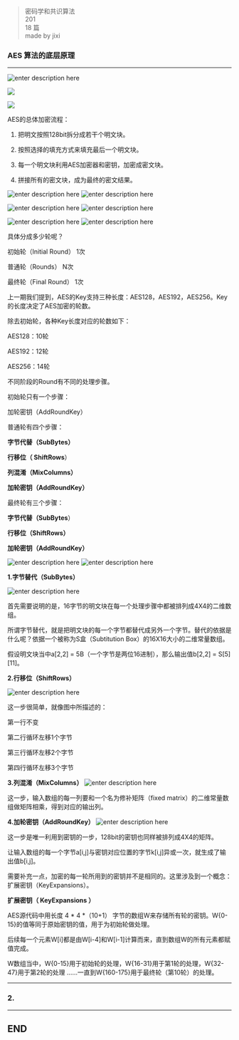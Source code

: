 > 密码学和共识算法  
> 201       
> 18 篇  
>made by jixi

### AES 算法的底层原理


----------

![enter description here](https://www.github.com/jixiyu/images3/raw/master/小书匠/1541577092375.png)

![](https://www.github.com/jixiyu/images3/raw/master/小书匠/1541577099872.png)

![](https://www.github.com/jixiyu/images3/raw/master/小书匠/1541577613000.png)

AES的总体加密流程：

1. 把明文按照128bit拆分成若干个明文块。

2. 按照选择的填充方式来填充最后一个明文块。

3. 每一个明文块利用AES加密器和密钥，加密成密文块。

4. 拼接所有的密文块，成为最终的密文结果。  

![enter description here](https://www.github.com/jixiyu/images3/raw/master/小书匠/1541577658231.png)
![enter description here](https://www.github.com/jixiyu/images3/raw/master/小书匠/1541577667263.png)

![enter description here](https://www.github.com/jixiyu/images3/raw/master/小书匠/1541577686548.png)
![enter description here](https://www.github.com/jixiyu/images3/raw/master/小书匠/1541577692491.png)

![enter description here](https://www.github.com/jixiyu/images3/raw/master/小书匠/1541577718321.png)
![enter description here](https://www.github.com/jixiyu/images3/raw/master/小书匠/1541577723528.png)

具体分成多少轮呢？  
 
初始轮（Initial Round）  1次  

普通轮（Rounds）          N次  

最终轮（Final Round）   1次  

上一期我们提到，AES的Key支持三种长度：AES128，AES192，AES256。Key的长度决定了AES加密的轮数。  

除去初始轮，各种Key长度对应的轮数如下：  

AES128：10轮  

AES192：12轮  

AES256：14轮  

不同阶段的Round有不同的处理步骤。  


初始轮只有一个步骤：  

加轮密钥（AddRoundKey）  



普通轮有四个步骤：  

**字节代替（SubBytes）**   

**行移位（ ShiftRows**）  

**列混淆（MixColumns）**  

**加轮密钥（AddRoundKey）**  



最终轮有三个步骤：

**字节代替（SubBytes**）

**行移位（ShiftRows）**

**加轮密钥（AddRoundKey）**  

![enter description here](https://www.github.com/jixiyu/images3/raw/master/小书匠/1541577884038.png)
![enter description here](https://www.github.com/jixiyu/images3/raw/master/小书匠/1541577890443.png)

**1.字节替代（SubBytes）**

![enter description here](https://www.github.com/jixiyu/images3/raw/master/小书匠/1541577901136.png)

首先需要说明的是，16字节的明文块在每一个处理步骤中都被排列成4X4的二维数组。


所谓字节替代，就是把明文块的每一个字节都替代成另外一个字节。替代的依据是什么呢？依据一个被称为S盒（Subtitution Box）的16X16大小的二维常量数组。


假设明文块当中a[2,2] = 5B（一个字节是两位16进制），那么输出值b[2,2] = S[5][11]。

**2.行移位（ShiftRows）**

![enter description here](https://www.github.com/jixiyu/images3/raw/master/小书匠/1541577962149.png)

这一步很简单，就像图中所描述的：

第一行不变  

第二行循环左移1个字节  

第三行循环左移2个字节  

第四行循环左移3个字节  



**3.列混淆（MixColumns）**
![enter description here](https://www.github.com/jixiyu/images3/raw/master/小书匠/1541577985217.png)

这一步，输入数组的每一列要和一个名为修补矩阵（fixed matrix）的二维常量数组做矩阵相乘，得到对应的输出列。  


**4.加轮密钥（AddRoundKey）**
![enter description here](https://www.github.com/jixiyu/images3/raw/master/小书匠/1541578004989.png)

这一步是唯一利用到密钥的一步，128bit的密钥也同样被排列成4X4的矩阵。


让输入数组的每一个字节a[i,j]与密钥对应位置的字节k[i,j]异或一次，就生成了输出值b[i,j]。


需要补充一点，加密的每一轮所用到的密钥并不是相同的。这里涉及到一个概念：扩展密钥（KeyExpansions）。


**扩展密钥（ KeyExpansions ）**

AES源代码中用长度 4 * 4 *（10+1） 字节的数组W来存储所有轮的密钥。W{0-15}的值等同于原始密钥的值，用于为初始轮做处理。


后续每一个元素W[i]都是由W[i-4]和W[i-1]计算而来，直到数组W的所有元素都赋值完成。


W数组当中，W{0-15}用于初始轮的处理，W{16-31}用于第1轮的处理，W{32-47}用于第2轮的处理 ......一直到W{160-175}用于最终轮（第10轮）的处理。

----------

### 2. 




----------
## END

